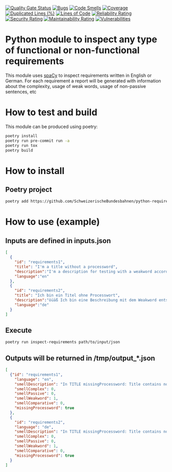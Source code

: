 [![Quality Gate Status](https://sonarcloud.io/api/project_badges/measure?project=SchweizerischeBundesbahnen_python-requirements-inspector&metric=alert_status)](https://sonarcloud.io/summary/new_code?id=SchweizerischeBundesbahnen_python-requirements-inspector)
[![Bugs](https://sonarcloud.io/api/project_badges/measure?project=SchweizerischeBundesbahnen_python-requirements-inspector&metric=bugs)](https://sonarcloud.io/summary/new_code?id=SchweizerischeBundesbahnen_python-requirements-inspector)
[![Code Smells](https://sonarcloud.io/api/project_badges/measure?project=SchweizerischeBundesbahnen_python-requirements-inspector&metric=code_smells)](https://sonarcloud.io/summary/new_code?id=SchweizerischeBundesbahnen_python-requirements-inspector)
[![Coverage](https://sonarcloud.io/api/project_badges/measure?project=SchweizerischeBundesbahnen_python-requirements-inspector&metric=coverage)](https://sonarcloud.io/summary/new_code?id=SchweizerischeBundesbahnen_python-requirements-inspector)
[![Duplicated Lines (%)](https://sonarcloud.io/api/project_badges/measure?project=SchweizerischeBundesbahnen_python-requirements-inspector&metric=duplicated_lines_density)](https://sonarcloud.io/summary/new_code?id=SchweizerischeBundesbahnen_python-requirements-inspector)
[![Lines of Code](https://sonarcloud.io/api/project_badges/measure?project=SchweizerischeBundesbahnen_python-requirements-inspector&metric=ncloc)](https://sonarcloud.io/summary/new_code?id=SchweizerischeBundesbahnen_python-requirements-inspector)
[![Reliability Rating](https://sonarcloud.io/api/project_badges/measure?project=SchweizerischeBundesbahnen_python-requirements-inspector&metric=reliability_rating)](https://sonarcloud.io/summary/new_code?id=SchweizerischeBundesbahnen_python-requirements-inspector)
[![Security Rating](https://sonarcloud.io/api/project_badges/measure?project=SchweizerischeBundesbahnen_python-requirements-inspector&metric=security_rating)](https://sonarcloud.io/summary/new_code?id=SchweizerischeBundesbahnen_python-requirements-inspector)
[![Maintainability Rating](https://sonarcloud.io/api/project_badges/measure?project=SchweizerischeBundesbahnen_python-requirements-inspector&metric=sqale_rating)](https://sonarcloud.io/summary/new_code?id=SchweizerischeBundesbahnen_python-requirements-inspector)
[![Vulnerabilities](https://sonarcloud.io/api/project_badges/measure?project=SchweizerischeBundesbahnen_python-requirements-inspector&metric=vulnerabilities)](https://sonarcloud.io/summary/new_code?id=SchweizerischeBundesbahnen_python-requirements-inspector)

# Python module to inspect any type of functional or non-functional requirements

This module uses [spaCy](https://github.com/explosion/spaCy) to inspect requirements written in English or German.
For each requirement a report will be generated with information about the complexity, usage of weak words, usage of non-passive sentences, etc


# How to test and build
This module can be produced using poetry:
```bash
poetry install
poetry run pre-commit run -a
poetry run tox
poetry build
```

# How to install
## Poetry project
```bash
poetry add https://github.com/SchweizerischeBundesbahnen/python-requirements-inspector/releases/download/4.0.0/python_requirements_inspector-4.0.0-py3-none-any.whl
```

# How to use (example)
## Inputs are defined in inputs.json
```json
[
  {
    "id": "requirements1",
    "title": "I'm a title without a processword",
    "description":"I'm a description for testing with a weakword accordingly",
    "language":"en"
  },
  {
    "id": "requirements2",
    "title": "Ich bin ein Titel ohne Processwort",
    "description":"öüäß Ich bin eine Beschreibung mit dem Weakword entsprechend und Umlauts.",
    "language":"de"
  }
]
```
## Execute
```bash
poetry run inspect-requirements path/to/input/json
```
## Outputs will be returned in /tmp/output_*.json
```json
[
  {"id": "requirements1",
    "language": "en",
    "smellDescription": "In TITLE missingProcessword: Title contains no process word\nIn DESCRIPTION Sentence 1 I'm a\u2026 smellWeakword: accordingly [9] \n",
    "smellComplex": 0,
    "smellPassive": 0,
    "smellWeakword": 1,
    "smellComparative": 0,
    "missingProcessword": true
  },
  {
    "id": "requirements2",
    "language": "de",
    "smellDescription": "In TITLE missingProcessword: Title contains no process word\nIn DESCRIPTION Sentence 1 \u00f6\u00fc\u00e4\u00df Ich bin\u2026 smellWeakword: entsprechend [8] \n",
    "smellComplex": 0,
    "smellPassive": 0,
    "smellWeakword": 1,
    "smellComparative": 0,
    "missingProcessword": true
  }
]
```
